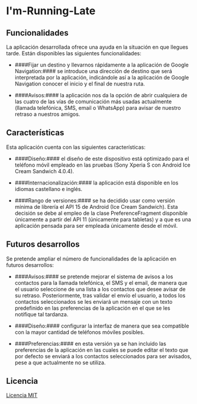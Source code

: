 I'm-Running-Late
================

Funcionalidades
----------------

La aplicación desarrollada ofrece una ayuda en la situación en que llegues tarde. Están disponibles las siguientes funcionalidades:

* ####Fijar un destino y llevarnos rápidamente a la aplicación de Google Navigation:#### se introduce una dirección de destino que será interpretada por la aplicación, indicándole así a la aplicación de Google Navigation conocer el inicio y el final de nuestra ruta.

* ####Avisos:#### la aplicación nos da la opción de abrir cualquiera de las cuatro de las vías de comunicación más usadas actualmente (llamada telefónica, SMS, email o WhatsApp) para avisar de nuestro retraso a nuestros amigos.

Características
---------------

Esta aplicación cuenta con las siguientes características:

* ####Diseño:#### el diseño de este dispositivo está optimizado para el teléfono móvil empleado en las pruebas (Sony Xperia S con Android Ice Cream Sandwich 4.0.4).

* ####Internacionalización:#### la aplicación está disponible en los idiomas castellano e inglés.

* ####Rango de versiones:#### se ha decidido usar como versión mínima de librería el API 15 de Android (Ice Cream Sandwich). Esta decisión se debe al empleo de la clase PreferenceFragment disponible únicamente a partir del API 11 (únicamente para tabletas) y a que es una aplicación pensada para ser empleada únicamente desde el móvil.

Futuros desarrollos
---------------

Se pretende ampliar el número de funcionalidades de la aplicación en futuros desarrollos:

* ####Avisos:#### se pretende mejorar el sistema de avisos a los contactos para la llamada telefónica, el SMS y el email, de manera que el usuario seleccione de una lista a los contactos que desee avisar de su retraso. Posteriormente, tras validar el envío el usuario, a todos los contactos seleccionados se les enviará un mensaje con un texto predefinido en las preferencias de la aplicación en el que se les notifique tal tardanza.

* ####Diseño:#### configurar la interfaz de manera que sea compatible con la mayor cantidad de teléfonos móviles posibles.

* ####Preferencias:#### en esta versión ya se han incluido las preferencias de la aplicación en las cuales se puede editar el texto que por defecto se enviará a los contactos seleccionados para ser avisados, pese a que actualmente no se utiliza.

Licencia
---------------

[Licencia MIT](https://github.com/OmarPedraza/I-m-Running-Late/blob/master/License.md)
